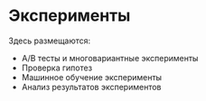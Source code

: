 # Эксперименты

Здесь размещаются:
- A/B тесты и многовариантные эксперименты
- Проверка гипотез
- Машинное обучение эксперименты
- Анализ результатов экспериментов
